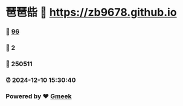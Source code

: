 # 琶琶啙 :link: https://zb9678.github.io 
### :page_facing_up: [96](https://zb9678.github.io/tag.html) 
### :speech_balloon: 2 
### :hibiscus: 250511 
### :alarm_clock: 2024-12-10 15:30:40 
### Powered by :heart: [Gmeek](https://github.com/Meekdai/Gmeek)
